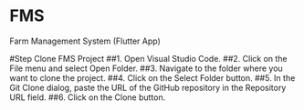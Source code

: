 # FMS
Farm Management System (Flutter App)
 
#Step Clone FMS Project 
##1. Open Visual Studio Code.
##2. Click on the File menu and select Open Folder.
##3. Navigate to the folder where you want to clone the project.
##4. Click on the Select Folder button.
##5. In the Git Clone dialog, paste the URL of the GitHub repository in the Repository URL field.
##6. Click on the Clone button.
